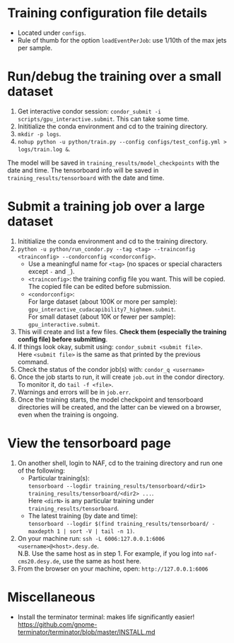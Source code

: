 # Training configuration file details
* Located under `configs`.
* Rule of thumb for the option `loadEventPerJob`: use 1/10th of the max jets per sample.

# Run/debug the training over a small dataset
1. Get interactive condor session: `condor_submit -i scripts/gpu_interactive.submit`. This can take some time.
2. Inititialize the conda environment and cd to the training directory.
3. `mkdir -p logs`.
4. `nohup python -u python/train.py --config configs/test_config.yml > logs/train.log &`.

The model will be saved in `training_results/model_checkpoints` with the date and time.
The tensorboard info will be saved in `training_results/tensorboard` with the date and time.

# Submit a training job over a large dataset
1. Inititialize the conda environment and cd to the training directory.
2. `python -u python/run_condor.py --tag <tag> --trainconfig <trainconfig> --condorconfig <condorconfig>`.
    * Use a meaningful name for `<tag>` (no spaces or special characters except `-` and `_`).
    * `<trainconfig>`: the training config file you want. This will be copied. The copied file can be edited before submission.
    * `<condorconfig>`: \
    For large dataset (about 100K or more per sample): `gpu_interactive_cudacapibility7_highmem.submit`. \
    For small dataset (about 10K or fewer per sample): `gpu_interactive.submit`.
3. This will create and list a few files. **Check them (especially the training config file) before submitting**.
4. If things look okay, submit using: `condor_submit <submit file>`. \
    Here `<submit file>` is the same as that printed by the previous command.
5. Check the status of the condor job(s) with: `condor_q <username>`
6. Once the job starts to run, it will create `job.out` in the condor directory. To monitor it, do `tail -f <file>`.
7. Warnings and errors will be in `job.err`.
8. Once the training starts, the model checkpoint and tensorboard directories will be created, and the latter can be viewed on a browser, even when the training is ongoing.

# View the tensorboard page
1. On another shell, login to NAF, cd to the training directory and run one of the following:
    * Particular training(s): \
    `tensorboard --logdir training_results/tensorboard/<dir1> training_results/tensorboard/<dir2> ...`. \
    Here `<dirN>` is any particular training under `training_results/tensorboard`.
    * The latest training (by date and time): \
    `tensorboard --logdir $(find training_results/tensorboard/ -maxdepth 1 | sort -V | tail -n 1)`.
2. On your machine run: `ssh -L 6006:127.0.0.1:6006 <username>@<host>.desy.de`. \
N.B. Use the same host as in step 1. For example, if you log into `naf-cms20.desy.de`, use the same as host here.
3. From the browser on your machine, open: `http://127.0.0.1:6006`

# Miscellaneous
* Install the terminator terminal: makes life significantly easier! \
https://github.com/gnome-terminator/terminator/blob/master/INSTALL.md
